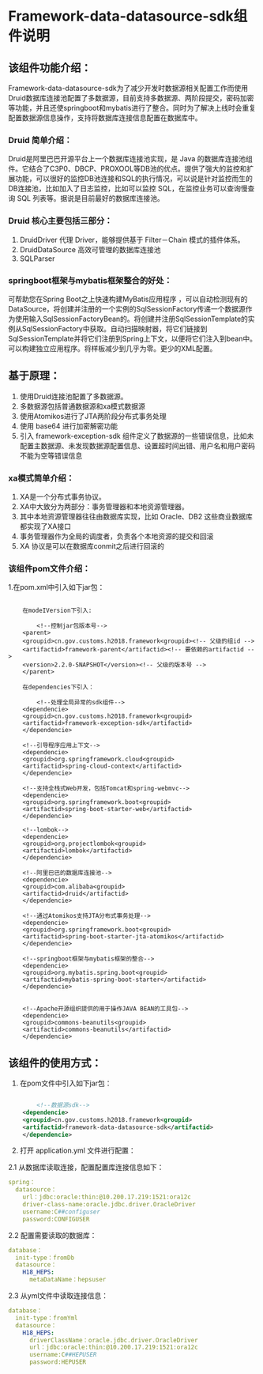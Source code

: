 # Framework-data-datasource-sdk组件说明


## 该组件功能介绍： 
Framework-data-datasource-sdk为了减少开发时数据源相关配置工作而使用Druid数据库连接池配置了多数据源，目前支持多数据源、两阶段提交，密码加密等功能，并且还使springboot和mybatis进行了整合。同时为了解决上线时会重复配置数据源信息操作，支持将数据库连接信息配置在数据库中。


### Druid 简单介绍：
Druid是阿里巴巴开源平台上一个数据库连接池实现，是 Java 的数据库连接池组件。它结合了C3P0、DBCP、PROXOOL等DB池的优点。提供了强大的监控和扩展功能，可以很好的监控DB池连接和SQL的执行情况，可以说是针对监控而生的DB连接池，比如加入了日志监控，比如可以监控 SQL，在监控业务可以查询慢查询 SQL 列表等。据说是目前最好的数据库连接池。


### Druid 核心主要包括三部分：
1. DruidDriver 代理 Driver，能够提供基于 Filter－Chain 模式的插件体系。
2. DruidDataSource 高效可管理的数据库连接池
3. SQLParser


### springboot框架与mybatis框架整合的好处：
可帮助您在Spring Boot之上快速构建MyBatis应用程序 ，可以自动检测现有的DataSource，将创建并注册的一个实例的SqlSessionFactory传递一个数据源作为使用输入SqlSessionFactoryBean的。将创建并注册SqlSessionTemplate的实例从SqlSessionFactory中获取。自动扫描映射器，将它们链接到SqlSessionTemplate并将它们注册到Spring上下文，以便将它们注入到bean中。可以构建独立应用程序。将样板减少到几乎为零。更少的XML配置。


## 基于原理：
1. 使用Druid连接池配置了多数据源。
2. 多数据源包括普通数据源和xa模式数据源
3. 使用Atomikos进行了JTA两阶段分布式事务处理
4. 使用 base64 进行加密解密功能
5. 引入 framework-exception-sdk 组件定义了数据源的一些错误信息，比如未配置主数据源、未发现数据源配置信息、设置超时间出错、用户名和用户密码不能为空等错误信息


### xa模式简单介绍：
1. XA是一个分布式事务协议。
2. XA中大致分为两部分：事务管理器和本地资源管理器。
3. 其中本地资源管理器往往由数据库实现，比如 Oracle、DB2 这些商业数据库都实现了XA接口
4. 事务管理器作为全局的调度者，负责各个本地资源的提交和回滚
5. XA 协议是可以在数据库conmit之后进行回滚的


### 该组件pom文件介绍：
  1.在pom.xml中引入如下jar包：

```
  
	在modeIVersion下引入:

        <!--控制jar包版本号-->
	<parent>
	<groupid>cn.gov.customs.h2018.framework<groupid><!-- 父级的组id -->
	<artifactid>framework-parent</artifactid><!-- 要依赖的artifactid -->
	<version>2.2.0-SNAPSHOT</version><!-- 父级的版本号 -->
	</parent>

	在dependencies下引入：

        <!--处理全局异常的sdk组件-->
	<dependencie>
	<groupid>cn.gov.customs.h2018.framework<groupid>
	<artifactid>framework-exception-sdk</artifactid>
	</dependencie>
 
	<!--引导程序应用上下文-->
	<dependencie>
	<groupid>org.springframework.cloud<groupid>
	<artifactid>spring-cloud-context</artifactid>
	</dependencie>
	
	<!--支持全栈式Web开发，包括Tomcat和spring-webmvc--> 
	<dependencie>
	<groupid>org.springframework.boot<groupid>
	<artifactid>spring-boot-starter-web</artifactid>
	</dependencie>
	
	<!--lombok--> 
	<dependencie>
	<groupid>org.projectlombok<groupid>
	<artifactid>lombok</artifactid>
	</dependencie>
	
	<!--阿里巴巴的数据库连接池--> 
	<dependencie>
	<groupid>com.alibaba<groupid>
	<artifactid>druid</artifactid>
	</dependencie>
	
	<!--通过Atomikos支持JTA分布式事务处理--> 
	<dependencie>
	<groupid>org.springframework.boot<groupid>
	<artifactid>spring-boot-starter-jta-atomikos</artifactid>
	</dependencie>
	
	<!--springboot框架与mybatis框架的整合--> 
	<dependencie>
	<groupid>org.mybatis.spring.boot<groupid>
	<artifactid>mybatis-spring-boot-starter</artifactid>
	</dependencie>
	
	 
	<!--Apache开源组织提供的用于操作JAVA BEAN的工具包--> 
	<dependencie>
	<groupid>commons-beanutils<groupid>
	<artifactid>commons-beanutils</artifactid>
	</dependencie> 
```


## 该组件的使用方式：
1. 在pom文件中引入如下jar包：

```xml

        <!--数据源sdk-->  
	<dependencie>
	<groupid>cn.gov.customs.h2018.framework<groupid>
	<artifactid>framework-data-datasource-sdk</artifactid>
	</dependencie>   
``` 

2. 打开 application.yml 文件进行配置：

2.1 从数据库读取连接，配置配置库连接信息如下：
```yml
spring：
  datasource：
    url：jdbc:oracle:thin:@10.200.17.219:1521:ora12c
    driver-class-name:oracle.jdbc.driver.OracleDriver
    username:C##configuser
    password:CONFIGUSER
```

2.2 配置需要读取的数据库：
```yml
database：
  init-type：fromDb
  datasource：
    H18_HEPS:
      metaDataName：hepsuser
```

2.3 从yml文件中读取连接信息：
```yml
database：
  init-type：fromYml
  datasource：
    H18_HEPS:
      driverClassName：oracle.jdbc.driver.OracleDriver
      url：jdbc:oracle:thin:@10.200.17.219:1521:ora12c
      username:C##HEPUSER
      password:HEPUSER
```
